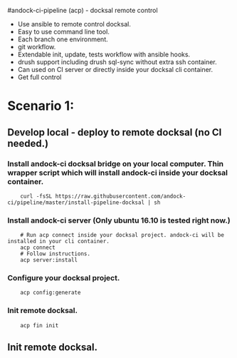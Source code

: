 #andock-ci-pipeline (acp) - docksal remote control
* Use ansible to remote control docksal.
* Easy to use command line tool.
* Each branch one environment.
* git workflow.
* Extendable init, update, tests workflow with ansible hooks.
* drush support including drush sql-sync without extra ssh container.
* Can used on CI server or directly inside your docksal cli container. 
* Get full control 
# Scenario 1:
## Develop local - deploy to remote docksal (no CI needed.)

### Install andock-ci docksal bridge on your local computer. Thin wrapper script which will install andock-ci inside your docksal container.
  
```
    curl -fsSL https://raw.githubusercontent.com/andock-ci/pipeline/master/install-pipeline-docksal | sh
```
### Install andock-ci server (Only ubuntu 16.10 is tested right now.)
```
    # Run acp connect inside your docksal project. andock-ci will be installed in your cli container.
    acp connect
    # Follow instructions.
    acp server:install
```
### Configure your docksal project.
```
    acp config:generate
```
### Init remote docksal.
```
    acp fin init
```
## Init remote docksal.
